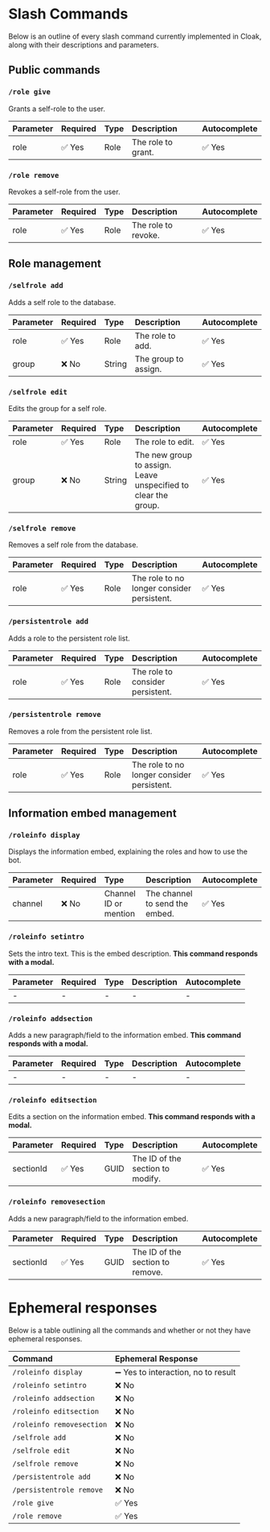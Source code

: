 # Slash Commands

Below is an outline of every slash command currently implemented in Cloak, along with their descriptions and parameters.

## Public commands

### `/role give`

Grants a self-role to the user.

| Parameter | Required | Type | Description        | Autocomplete |
|:----------|:---------|:-----|:-------------------|:-------------|
| role      | ✅ Yes    | Role | The role to grant. | ✅ Yes        |

### `/role remove`

Revokes a self-role from the user.

| Parameter | Required | Type | Description         | Autocomplete |
|:----------|:---------|:-----|:--------------------|:-------------|
| role      | ✅ Yes    | Role | The role to revoke. | ✅ Yes        |

## Role management

### `/selfrole add`

Adds a self role to the database.

| Parameter | Required | Type   | Description          | Autocomplete |
|:----------|:---------|:-------|:---------------------|:-------------|
| role      | ✅ Yes    | Role   | The role to add.     | ✅ Yes        |
| group     | ❌ No     | String | The group to assign. | ✅ Yes        |

### `/selfrole edit`

Edits the group for a self role.

| Parameter | Required | Type   | Description                                                    | Autocomplete |
|:----------|:---------|:-------|:---------------------------------------------------------------|:-------------|
| role      | ✅ Yes    | Role   | The role to edit.                                              | ✅ Yes        |
| group     | ❌ No     | String | The new group to assign. Leave unspecified to clear the group. | ✅ Yes        |

### `/selfrole remove`

Removes a self role from the database.

| Parameter | Required | Type | Description                                | Autocomplete |
|:----------|:---------|:-----|:-------------------------------------------|:-------------|
| role      | ✅ Yes    | Role | The role to no longer consider persistent. | ✅ Yes        |

### `/persistentrole add`

Adds a role to the persistent role list.

| Parameter | Required | Type | Description                      | Autocomplete |
|:----------|:---------|:-----|:---------------------------------|:-------------|
| role      | ✅ Yes    | Role | The role to consider persistent. | ✅ Yes        |

### `/persistentrole remove`

Removes a role from the persistent role list.

| Parameter | Required | Type | Description                                | Autocomplete |
|:----------|:---------|:-----|:-------------------------------------------|:-------------|
| role      | ✅ Yes    | Role | The role to no longer consider persistent. | ✅ Yes        |

## Information embed management

### `/roleinfo display`

Displays the information embed, explaining the roles and how to use the bot.

| Parameter | Required | Type                  | Description                    | Autocomplete |
|:----------|:---------|:----------------------|:-------------------------------|:-------------|
| channel   | ❌ No     | Channel ID or mention | The channel to send the embed. | ✅ Yes        |

### `/roleinfo setintro`

Sets the intro text. This is the embed description. **This command responds with a modal.**

| Parameter | Required | Type | Description | Autocomplete |
|:----------|:---------|:-----|:------------|:-------------|
| -         | -        | -    | -           | -            |

### `/roleinfo addsection`

Adds a new paragraph/field to the information embed. **This command responds with a modal.**

| Parameter | Required | Type | Description | Autocomplete |
|:----------|:---------|:-----|:------------|:-------------|
| -         | -        | -    | -           | -            |

### `/roleinfo editsection`

Edits a section on the information embed. **This command responds with a modal.**

| Parameter | Required | Type | Description                      | Autocomplete |
|:----------|:---------|:-----|:---------------------------------|:-------------|
| sectionId | ✅ Yes    | GUID | The ID of the section to modify. | ✅ Yes        |

### `/roleinfo removesection`

Adds a new paragraph/field to the information embed.

| Parameter | Required | Type | Description                      | Autocomplete |
|:----------|:---------|:-----|:---------------------------------|:-------------|
| sectionId | ✅ Yes    | GUID | The ID of the section to remove. | ✅ Yes        |

# Ephemeral responses

Below is a table outlining all the commands and whether or not they have ephemeral responses.

| Command                   | Ephemeral Response                 |
|:--------------------------|:-----------------------------------|
| `/roleinfo display`       | ➖ Yes to interaction, no to result |
| `/roleinfo setintro`      | ❌ No                               |
| `/roleinfo addsection`    | ❌ No                               |
| `/roleinfo editsection`   | ❌ No                               |
| `/roleinfo removesection` | ❌ No                               |
| `/selfrole add`           | ❌ No                               |
| `/selfrole edit`          | ❌ No                               |
| `/selfrole remove`        | ❌ No                               |
| `/persistentrole add`     | ❌ No                               |
| `/persistentrole remove`  | ❌ No                               |
| `/role give`              | ✅ Yes                              |
| `/role remove`            | ✅ Yes                              |
